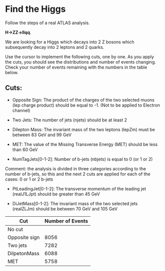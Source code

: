 # Find the Higgs

Follow the steps of a real ATLAS analysis. 

**H->ZZ->llqq**.

We are looking for a Higgs which decays into 2 Z bosons which subsequently decay into 2 leptons and 2 quarks. 

Use the cursor to implement the following cuts, one by one.
As you apply the cuts, you should see the distributions and number of events changing.  Check your number of events remaining with the numbers in the table below.


## Cuts:

* Opposite Sign:  The product of the charges of the two selected muons (lep charge product)
should be equal to -1.  (Not to be applied to Electron channel)

* Two Jets:  The number of jets (njets) should be at least 2

* Dilepton Mass:  The invariant mass of the two leptons (lepZm) must be between 83 GeV and 99 GeV

* MET: The value of the Missing Transverse Energy (MET) should be less than 60 GeV

* NumTagJets[0-1-2]:  Number of b-jets (nbjets) is equal to 0 (or 1 or 2)

Comment: the analysis is divided in three categories according to the number of b-jets, so this and the next 2 cuts are applied for each of the cases: 0 or 1 or 2 b-jets

* PtLeadingJet[0-1-2]:  The transverse momentum of the leading jet (realJ1LJpt) should be greater than 45 GeV

* DiJetMass[0-1-2]:   The  invariant  mass  of  the  two  selected  jets  (realZLJm)  should  be between 70 GeV and 105 GeV


|Cut          | Number of Events     |
| -- | -- |
|No cut         |      |
|Opposite sign  | 8056 |
|Two jets       | 7282 |
|DilpetonMass   | 6088 |
|MET            | 5758 |








